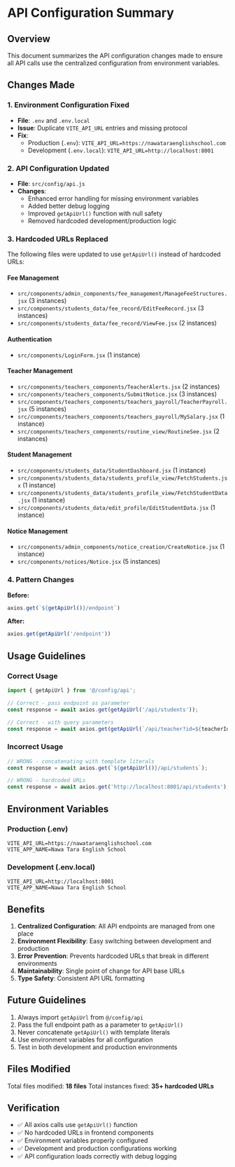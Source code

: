# API Configuration Summary

## Overview
This document summarizes the API configuration changes made to ensure all API calls use the centralized configuration from environment variables.

## Changes Made

### 1. Environment Configuration Fixed
- **File**: `.env` and `.env.local`
- **Issue**: Duplicate `VITE_API_URL` entries and missing protocol
- **Fix**: 
  - Production (`.env`): `VITE_API_URL=https://nawataraenglishschool.com`
  - Development (`.env.local`): `VITE_API_URL=http://localhost:8001`

### 2. API Configuration Updated
- **File**: `src/config/api.js`
- **Changes**:
  - Enhanced error handling for missing environment variables
  - Added better debug logging
  - Improved `getApiUrl()` function with null safety
  - Removed hardcoded development/production logic

### 3. Hardcoded URLs Replaced
The following files were updated to use `getApiUrl()` instead of hardcoded URLs:

#### Fee Management
- `src/components/admin_components/fee_management/ManageFeeStructures.jsx` (3 instances)
- `src/components/students_data/fee_record/EditFeeRecord.jsx` (3 instances)
- `src/components/students_data/fee_record/ViewFee.jsx` (2 instances)

#### Authentication
- `src/components/LoginForm.jsx` (1 instance)

#### Teacher Management
- `src/components/teachers_components/TeacherAlerts.jsx` (2 instances)
- `src/components/teachers_components/SubmitNotice.jsx` (3 instances)
- `src/components/teachers_components/teachers_payroll/TeacherPayroll.jsx` (5 instances)
- `src/components/teachers_components/teachers_payroll/MySalary.jsx` (1 instance)
- `src/components/teachers_components/routine_view/RoutineSee.jsx` (2 instances)

#### Student Management
- `src/components/students_data/StudentDashboard.jsx` (1 instance)
- `src/components/students_data/students_profile_view/FetchStudents.jsx` (1 instance)
- `src/components/students_data/students_profile_view/FetchStudentData.jsx` (1 instance)
- `src/components/students_data/edit_profile/EditStudentData.jsx` (1 instance)

#### Notice Management
- `src/components/admin_components/notice_creation/CreateNotice.jsx` (1 instance)
- `src/components/notices/Notice.jsx` (5 instances)

### 4. Pattern Changes
**Before:**
```javascript
axios.get(`${getApiUrl()}/endpoint`)
```

**After:**
```javascript
axios.get(getApiUrl('/endpoint'))
```

## Usage Guidelines

### Correct Usage
```javascript
import { getApiUrl } from '@/config/api';

// Correct - pass endpoint as parameter
const response = await axios.get(getApiUrl('/api/students'));

// Correct - with query parameters
const response = await axios.get(getApiUrl(`/api/teacher?id=${teacherId}`));
```

### Incorrect Usage
```javascript
// WRONG - concatenating with template literals
const response = await axios.get(`${getApiUrl()}/api/students`);

// WRONG - hardcoded URLs
const response = await axios.get('http://localhost:8001/api/students');
```

## Environment Variables

### Production (.env)
```
VITE_API_URL=https://nawataraenglishschool.com
VITE_APP_NAME=Nawa Tara English School
```

### Development (.env.local)
```
VITE_API_URL=http://localhost:8001
VITE_APP_NAME=Nawa Tara English School
```

## Benefits

1. **Centralized Configuration**: All API endpoints are managed from one place
2. **Environment Flexibility**: Easy switching between development and production
3. **Error Prevention**: Prevents hardcoded URLs that break in different environments
4. **Maintainability**: Single point of change for API base URLs
5. **Type Safety**: Consistent API URL formatting

## Future Guidelines

1. Always import `getApiUrl` from `@/config/api`
2. Pass the full endpoint path as a parameter to `getApiUrl()`
3. Never concatenate `getApiUrl()` with template literals
4. Use environment variables for all configuration
5. Test in both development and production environments

## Files Modified
Total files modified: **18 files**
Total instances fixed: **35+ hardcoded URLs**

## Verification
- ✅ All axios calls use `getApiUrl()` function
- ✅ No hardcoded URLs in frontend components
- ✅ Environment variables properly configured
- ✅ Development and production configurations working
- ✅ API configuration loads correctly with debug logging
